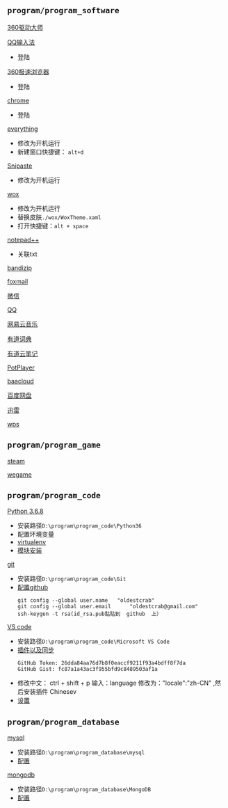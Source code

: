 
## `program/program_software`
[360驱动大师](http://www.360.cn/qudongdashi/)

[QQ输入法](http://qq.pinyin.cn)
- 登陆


[360极速浏览器](https://browser.360.cn/ee/)
- 登陆


[chrome](https://www.google.cn/intl/zh-CN/chrome/)
- 登陆

[everything](http://www.voidtools.com/downloads/)
- 修改为开机运行
- 新建窗口快捷键： `alt+d`


[Snipaste](https://zh.snipaste.com/index.html)
- 修改为开机运行


[wox](https://github.com/Wox-launcher/Wox/releases)
- 修改为开机运行
- 替换皮肤`./wox/WoxTheme.xaml`
- 打开快捷键：`alt + space`


[notepad++](https://notepad-plus-plus.org)
- 关联txt


[bandizip](https://www.bandisoft.com/bandizip/)

[foxmail](https://www.foxmail.com)

[微信](https://pc.weixin.qq.com)

[QQ](https://office.qq.com)

[网易云音乐](https://music.163.com)

[有道词典](http://cidian.youdao.com)

[有道云笔记](http://note.youdao.com)

[PotPlayer](https://daumpotplayer.com/download/)

[baacloud](https://www.baacloud37.com/shiyong.php)

[百度网盘](http://pan.baidu.com/download)

[迅雷](https://www.xunlei.com)

[wps](https://www.wps.cn)

## `program/program_game`
[steam](https://store.steampowered.com)

[wegame](https://www.wegame.com.cn)

## `program/program_code`
[Python 3.6.8](https://www.python.org/downloads/windows/)
- 安装路径`D:\program\program_code\Python36`
- 配置环境变量
- [virtualenv](/python/example/virtualenv_基础和virtualenvwrapper.md)
- [模块安装](/python/example/模块安装.md)


[git](https://git-scm.com/downloads)
- 安装路径`D:\program\program_code\Git`
- [配置github](/git/github基础.md)
    ```git
    git config --global user.name   "oldestcrab"
    git config --global user.email      "oldestcrab@gmail.com"
    ssh-keygen -t rsa(id_rsa.pub黏贴到  github  上）
    ```

[VS code](https://code.visualstudio.com/)
- 安装路径`D:\program\program_code\Microsoft VS Code`
-  [插件以及同步](/vscode/插件及其错误.md)
    ```
    GitHub Token: 26dda84aa76d7b8f0eaccf9211f93a4bdff8f7da
    GitHub Gist: fc87a1a43ac3f955bfd9c8489503af1a
    ```
- 修改中文： ctrl + shift + p 输入：language 修改为："locale":"zh-CN" ,然后安装插件 Chinesev
-  [设置](/vscode/vscode_settings.json)

## `program/program_database`
[mysql](https://dev.mysql.com/downloads/mysql/)
- 安装路径`D:\program\program_database\mysql`
- [配置](/sql/mysql/mysql_安装及问题.md)

[mongodb](https://www.mongodb.com/download-center/community)
- 安装路径`D:\program\program_database\MongoDB`
- [配置](/sql/mongodb/mongodb_安装及问题.md)